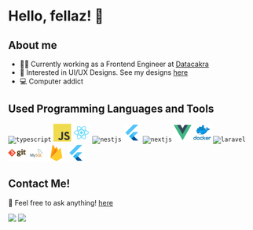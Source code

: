 # Hello, fellaz! 👋

## About me <br />
- 👨‍💻 Currently working as a Frontend Engineer at [Datacakra](https://datacakra.com/)
- :art: Interested in UI/UX Designs. See my designs [here](https://www.figma.com/file/C7wsMPTHDcaA3Uj9YWTvEk/Dio?node-id=0%3A1)
- :computer: Computer addict  

## Used Programming Languages and Tools <br />
<code><img height="36" alt="typescript" src="https://user-images.githubusercontent.com/62734504/182734407-73f7d487-8886-4f02-9b51-b717fcdf0641.png"></code>
<code><img height="36" alt="javascript" src="https://raw.githubusercontent.com/github/explore/80688e429a7d4ef2fca1e82350fe8e3517d3494d/topics/javascript/javascript.png"></code>
  <code><img height="36" alt="react" src="https://raw.githubusercontent.com/github/explore/80688e429a7d4ef2fca1e82350fe8e3517d3494d/topics/react/react.png"></code>
  <code><img height="36" alt="nestjs" src="https://upload.wikimedia.org/wikipedia/commons/thumb/a/a8/NestJS.svg/932px-NestJS.svg.png?20221211225055"></code>
  <code><img height="36" alt="flutter" src="https://raw.githubusercontent.com/github/explore/80688e429a7d4ef2fca1e82350fe8e3517d3494d/topics/flutter/flutter.png"></code>
    <code><img height="36" alt="nextjs" src="https://user-images.githubusercontent.com/62734504/182736385-89baebd2-f0aa-4d04-8c4c-e6837ed282e5.png"></code>
      <code><img height="36" alt="vue" src="https://raw.githubusercontent.com/github/explore/80688e429a7d4ef2fca1e82350fe8e3517d3494d/topics/vue/vue.png"></code>
  <code><img height="36" alt="docker" src="https://raw.githubusercontent.com/github/explore/80688e429a7d4ef2fca1e82350fe8e3517d3494d/topics/docker/docker.png"></code>
  <code><img height="36" alt="laravel" src="https://user-images.githubusercontent.com/62734504/182734805-eef1da72-691f-46f8-86eb-c42b8013108b.png"></code>
  <code><img height="36" alt="git" src="https://raw.githubusercontent.com/github/explore/80688e429a7d4ef2fca1e82350fe8e3517d3494d/topics/git/git.png"></code>
  <code><img height="36" alt="mysql" src="https://raw.githubusercontent.com/github/explore/80688e429a7d4ef2fca1e82350fe8e3517d3494d/topics/mysql/mysql.png"></code>
  <code><img height="36" alt="firebase" src="https://raw.githubusercontent.com/github/explore/80688e429a7d4ef2fca1e82350fe8e3517d3494d/topics/firebase/firebase.png"></code>
  <code><img height="36" alt="flutter" src="https://raw.githubusercontent.com/github/explore/80688e429a7d4ef2fca1e82350fe8e3517d3494d/topics/flutter/flutter.png"></code>
  
## Contact Me! <br />
💬 Feel free to ask anything! [here](https://instagram.com/yeremia.dio)
<p><a href="https://www.linkedin.com/in/yeremiadio/" target="_blank"><img src="https://img.shields.io/badge/linkedin-%230077B5.svg?&style=for-the-badge&logo=linkedin&logoColor=white" height=25></a> <a href="https://www.instagram.com/yeremiadio/" target="_blank"><img src="https://img.shields.io/badge/instagram-%23E4405F.svg?&style=for-the-badge&logo=instagram&logoColor=white" height=25></a> </p>
